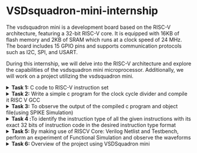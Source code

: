 # VSDsquadron-mini-internship

The vsdsquadron mini is a development board based on the RISC-V architecture, featuring a 32-bit RISC-V core. It is equipped with 16KB of flash memory and 2KB of SRAM which runs at a clock speed of 24 MHz. The board includes 15 GPIO pins and supports communication protocols such as I2C, SPI, and USART.

During this internship, we will delve into the RISC-V architecture and explore the capabilities of the vsdsquadron mini microprocessor. Additionally, we will work on a project utilizing the vsdsquadron mini.

<details>
  <summary><b>Task 1:</b> C code to RISC-V instruction set</summary>

  Write a c program to count the sum from 1 to n. To do so install leafpad by using the command  
  `leafpad sum1ton.c &`   
  Create a file sum1ton.c then write a c program and save it.  
  ![Screenshot (184)](https://github.com/akshaynet27/VSDSquadron-Mini-research-internship/assets/173434697/d776d243-febb-4807-a8a3-dee49d9ed1d1)

  Compile the c program and verify the results using the following commands  
  `gcc sum1ton.c`  
  `./a.out`  
  ![image](https://github.com/akshaynet27/VSDSquadron-Mini-research-internship/assets/173434697/835864ee-a9bb-4c77-81f7-f045e8bf7de2)

  ### RISC V
  To get the RISC V instruction type from C program  
  `riscv64-unknown-elf-gcc -O1 -mabi=lp64 -march=rv64i -o sum1ton.o sum1ton.c`  
  To view the output we use the command  
  `riscv64-unknown-elf-objdump -d sum2n.o | less`
  ![Screenshot (186)](https://github.com/akshaynet27/VSDSquadron-Mini-research-internship/assets/173434697/ddf069c9-8df3-4407-adda-982df3f4d0c8)

  This opens the output in the less editor, facilitating easier navigation. To locate the main function, we search for the keyword "main" using ?main. By employing a hexadecimal calculator, we can count the number of instructions executed in the main block by subtracting the address numbers displayed on the left. In this case, the main block contains 15 lines of instructions.

  Now we can use `-Ofast` instead of `-O1` and notice the difference between them.  
  `riscv64-unknown-elf-gcc -Ofast -mabi=lp64 -march=rv64i -o sum1ton.o sum1ton.c`  
  ![Screenshot (187)](https://github.com/akshaynet27/VSDSquadron-Mini-research-internship/assets/173434697/97d6c1f8-a395-4f59-9ab6-c0ebf6308b5e)
  We can notice that for `-Ofast` the instruction is reduced to 12 lines rather than 15 lines  

</details>

<details>
  <summary><b>Task 2:</b> Write a simple c program for the clock cycle divider and compile it RISC V GCC</summary>

  The c program for Clock cycle divider is as follows  
  ![Screenshot (193)](https://github.com/akshaynet27/VSDSquadron-Mini-research-internship/assets/173434697/d90c081f-359b-414b-acbc-a516516a0e3d)

  ### Output  
  ![Screenshot (192)](https://github.com/akshaynet27/VSDSquadron-Mini-research-internship/assets/173434697/7495cff9-3037-4ced-a153-1562a6c09871)

  To get the RISC V instruction type from C program  
  `riscv64-unknown-elf-gcc -O1 -mabi=lp64 -march=rv64i -o clockdiv.o clockdiv.c`  
  ![Screenshot (194)](https://github.com/akshaynet27/VSDSquadron-Mini-research-internship/assets/173434697/eed650f3-fbae-40d9-81b1-ab758ba55cf8)

  To view the output we use the command  
  `riscv64-unknown-elf-objdump -d clockdiv.o | less`  
  ![Screenshot (191)](https://github.com/akshaynet27/VSDSquadron-Mini-research-internship/assets/173434697/de09b78c-2511-4717-9dad-2e3e94ba49a5)

</details>

<details>
  <summary><b>Task 3:</b> To observe the output of the compiled c program and object file(using SPIKE Simulation)</summary>

  ### To verify the output of the c program and RISC v instructions  
  The command used to compile and execute c program is  
  `gcc sum1ton.c`  
  `./a.out`  
  ![Screenshot (200)](https://github.com/akshaynet27/VSDSquadron-Mini-research-internship/assets/173434697/fd3ca90f-0ca3-4ebc-90c6-98176e252199)

  The command used to compile and execute object file is  
  `riscv64-unknown-elf-gcc -Ofast -mabi=lp64 -march=rv64i -o clockdiv.o clockdiv.c`  
  `spike pk clockdiv.o`  
  ![Screenshot (201)](https://github.com/akshaynet27/VSDSquadron-Mini-research-internship/assets/173434697/1dd190fb-0b65-45ed-a42c-170ce5169feb)

  ### Debugging
  ![Screenshot (198)](https://github.com/akshaynet27/VSDSquadron-Mini-research-internship/assets/173434697/ed88fca1-9827-4ec7-b599-417d8d170f73)
  The command for debugging is  
  `spike -d pk clockdiv.o`  
  ![Screenshot (199)](https://github.com/akshaynet27/VSDSquadron-Mini-research-internship/assets/173434697/a625a898-7cac-4040-af90-7b22c8859e0f)
  The command `until pc 0 100b0` specifies that the instruction gets executed up to 100b0 address  
  To know the status of the register we can use `reg 0 register_name` for example `reg 0 a0` shows us what is present in the a0 register

</details>

<details>
  <summary><b>Task 4 :</b>To identify the instruction type of all the given instructions with its exact 32 bits of instruction code in the desired instruction type format</summary>

## Introduction
This report provides a detailed analysis of various RISC-V instructions. Each instruction is classified into its respective type (R, I, S, B) and its exact 32-bit binary encoding is provided.
### Instruction Formats in RISC-V

The instruction format of a processor defines how machine language instructions are structured and organized for execution. These instructions consist of bits (0s and 1s), each carrying information about data locations and operations. RISC-V has six instruction formats:

1. **R-format**
2. **I-format**
3. **S-format**
4. **B-format**
5. **U-format**
6. **J-format**

Let's delve into each instruction format with examples.

#### 1. R-type Instruction
In RV32, each instruction is 32 bits long. The "R" in R-type stands for "register," indicating that these instructions operate on registers, not memory locations. R-type instructions perform various arithmetic and logical operations. The 32-bit instruction is divided into six fields:

- **Opcode (7 bits):** Identifies the type of instruction format.
- **rd (5 bits):** Destination Register, stores the result of the operation.
- **func3 (3 bits):** Specifies the type of arithmetic or logical operation.
- **rs1 (5 bits):** Source Register 1, holds data for the operation.
- **rs2 (5 bits):** Source Register 2, holds additional data for the operation.
- **func7 (7 bits):** Further specifies the operation.

#### 2. I-type Instruction
In RV32, each instruction is 32 bits long. The "I" in I-type stands for "immediate," meaning these instructions use registers and an immediate value. I-type instructions are used for immediate and load operations. The 32-bit instruction is divided into five fields:

- **Opcode (7 bits):** Identifies the type of instruction format.
- **rd (5 bits):** Destination Register, stores the result of the operation.
- **func3 (3 bits):** Specifies the type of arithmetic or logical operation.
- **rs1 (5 bits):** Source Register, holds data for the operation.
- **Immediate (12 bits):** Signed immediate value, replacing the rs2 and func7 fields from R-type.

#### 3. S-type Instruction
In RV32, each instruction is 32 bits long. The "S" in S-type stands for "store," indicating these instructions store register values into memory. S-type instructions are used for store operations. The 32-bit instruction is divided into six fields:

- **Opcode (7 bits):** Identifies the type of instruction format.
- **Immediate (12 bits):** Signed immediate value, split into imm[11:5] and imm[4:0].
- **rs1 (5 bits):** Source Register 1, holds the value to be stored.
- **rs2 (5 bits):** Source Register 2, used in address calculation.
- **func3 (3 bits):** Specifies the width and type of the store operation.

#### 4. B-type Instruction
In RV32, each instruction is 32 bits long. The "B" in B-type stands for "branch," indicating these instructions are used for conditional branching. The 32-bit instruction is divided into eight fields:

- **Opcode (7 bits):** Identifies the type of instruction format.
- **Immediate (12 bits):** Signed immediate value, split across imm[12], imm[10:5], imm[4:1], and imm[11].
- **rs1 (5 bits):** Source Register 1, involved in the condition check.
- **rs2 (5 bits):** Source Register 2, involved in the condition check.
- **func3 (3 bits):** Specifies the branch condition.

If the condition is true, the Program Counter (PC) is updated by adding the immediate value. If false, the PC moves to the next instruction (PC + 4 bytes). Instructions are word-aligned (address in multiples of 4 bytes).

#### 5. U-type Instruction
In RV32, each instruction is 32 bits long. The "U" in U-type stands for "upper immediate," meaning these instructions transfer immediate data to the destination register. The 32-bit instruction is divided into three fields:

- **Opcode (7 bits):** Identifies the type of instruction format.
- **rd (5 bits):** Destination Register.
- **Immediate (20 bits):** Upper immediate value, used in LUI and AUIPC instructions.

For example, the instruction `lui x15, 0x13579` writes the immediate value 0x13579 to the upper 20 bits of the rd register (x15), resulting in `x15 = 0x13579000`.

#### 6. J-type Instruction
In RV32, each instruction is 32 bits long. The "J" in J-type stands for "jump," indicating these instructions implement jump operations. The 32-bit instruction is divided into six fields:

- **Opcode (7 bits):** Identifies the type of instruction format.
- **rd (5 bits):** Destination Register.
- **Immediate (20 bits):** Signed immediate value, divided into four fields.

J-type instructions, such as JAL, are used to jump to a specified memory location, often for implementing loops.

## Instruction Formats
- **R-Type**: Used for register-register operations.
- **I-Type**: Used for immediate values and load instructions.
- **S-Type**: Used for store instructions.
- **B-Type**: Used for branch instructions.

## Detailed Instruction Analysis

### R-Type Instructions
| Instruction | Opcode | Funct3 | Funct7 | Binary Encoding |
|-------------|--------|--------|--------|-----------------|
| ADD r1, r2, r3 | 0110011 | 000 | 0000000 | 0000000 00011 00010 000 00001 0110011 |
| SUB r3, r1, r2 | 0110011 | 000 | 0100000 | 0100000 00010 00001 000 00011 0110011 |
| AND r2, r1, r3 | 0110011 | 111 | 0000000 | 0000000 00011 00001 111 00010 0110011 |
| OR r8, r2, r5 | 0110011 | 110 | 0000000 | 0000000 00101 00010 110 01000 0110011 |
| XOR r8, r1, r4 | 0110011 | 100 | 0000000 | 0000000 00100 00001 100 01000 0110011 |
| SLT r10, r2, r4 | 0110011 | 010 | 0000000 | 0000000 00100 00010 010 01010 0110011 |
| SRL r16, r11, r2 | 0110011 | 101 | 0000000 | 0000000 00010 01011 101 10000 0110011 |
| SLL r15, r11, r2 | 0110011 | 001 | 0000000 | 0000000 00010 01011 001 01111 0110011 |

### I-Type Instructions
| Instruction | Opcode | Funct3 | Immediate | Binary Encoding |
|-------------|--------|--------|-----------|-----------------|
| ADDI r12, r3, 5 | 0010011 | 000 | 000000000101 | 000000000101 00011 000 01100 0010011 |
| LW r13, r11, 2 | 0000011 | 010 | 000000000010 | 000000000010 01011 010 01101 0000011 |

### S-Type Instructions
| Instruction | Opcode | Funct3 | Immediate | Binary Encoding |
|-------------|--------|--------|-----------|-----------------|
| SW r3, r1, 4 | 0100011 | 010 | 000000000100 | 0000000 00011 00001 010 00010 0100011 |

### B-Type Instructions
| Instruction | Opcode | Funct3 | Immediate | Binary Encoding |
|-------------|--------|--------|-----------|-----------------|
| BNE r0, r1, 20 | 1100011 | 001 | 000000001010 | 0000000 00001 00000 001 00101 1100011 |
| BEQ r0, r0, 15 | 1100011 | 000 | 000000000111 | 0000000 00000 00000 000 00111 1100011 |

## Summary
This  provides a clear analysis of the given RISC-V instructions. Each instruction is categorized by type and detailed with its binary encoding.
</details>

<details>
  <summary><b>Task 5: </b>By making use of RISCV Core: Verilog Netlist and Testbench, perform an experiment of Functional Simulation and observe the waveforms  </summary>
  
  > **NOTE:** Please note that the design of the RISCV architecture and the creation of its testbench are not part of this Research Internship. Instead, we will utilize the existing Verilog code and testbench for the RISCV that have already been developed. You can find these resources in the GitHub repository named iiitb_rv32i.

## About IVERILOG and GTKWave

Icarus Verilog is an implementation of the Verilog hardware description language. GTKWave is a comprehensive wave viewer based on GTK+ v1.2 for Unix and Win32. It can read AET files generated by the Verilog Structural Compiler, as well as standard Verilog VCD/EVCD files, and allows for their viewing.

## Commands to install iverilog and GTKWave
```
sudo apt update  
sudo apt install iverilog gtkwave
```  

<img width="905" alt="image" src="https://github.com/akshaynet27/VSDSquadron-Mini-research-internship/assets/173434697/619cbe0a-6947-4c7e-ad7f-ece429183456">

### Steps to Perform Functional Simulation of RISC-V

1.Create a new directory with your name using the following command:  
`mkdir <your_name>`

 2.Next, create two files with these commands:  
 `touch aksh27_rv32i.v`  
 `touch aksh27_rv32i_tb.v`  

 3.Copy the code from the reference GitHub repository and paste it into your Verilog and testbench files.

 4.To run and simulate the Verilog code, use this command:  
`iverilog -o aksh27_rv32i aksh27_rv32i.v aksh27_rv32i_tb.v`  
 `./aksh27_rv32i`  
 
 5.To view the simulation waveform in GTKWave, use the following command:  
 `gtkwave aksh27_rv32i.vcd`  

 ## Analysing the Output Waveform of various instructions  

 `1:ADD`  
 ![Screenshot (219)](https://github.com/akshaynet27/VSDSquadron-Mini-research-internship/assets/173434697/b41ea12c-8c4a-4655-b151-4b3179f18eeb)

 `2.SUB`  
 ![Screenshot (220)](https://github.com/akshaynet27/VSDSquadron-Mini-research-internship/assets/173434697/91ac8b02-55e4-4705-a102-ec1e1764be67)

`3.AND`  
![Screenshot (221)](https://github.com/akshaynet27/VSDSquadron-Mini-research-internship/assets/173434697/876725cd-2386-4cb9-bf9c-c9607433e924)

`4.OR`
![Screenshot (222)](https://github.com/akshaynet27/VSDSquadron-Mini-research-internship/assets/173434697/488f8fb6-44ab-4203-80ac-b594e092b2f6)

`5.XOR`
![Screenshot (223)](https://github.com/akshaynet27/VSDSquadron-Mini-research-internship/assets/173434697/513c6330-7dfc-474b-8923-e8bfac011618)

 `6.SLT`  
 ![Screenshot (224)](https://github.com/akshaynet27/VSDSquadron-Mini-research-internship/assets/173434697/b2910438-c836-4454-bc24-f9965ab82fbb)

</details>
  
<details>
  <summary><b>Task 6: </b>Overview of the project using VSDSquadron mini</summary>
  
## Mini Weather Station

### Overview

The Mini Weather Station is a simple and cost-effective project that integrates sensors to measure temperature, humidity, and atmospheric pressure. The data collected from the sensors is displayed on a 16x2 LCD screen. This project is ideal for beginners in electronics and programming, providing hands-on experience with sensor interfacing and data visualization.

### Components Required

- **CH32V003F4U6 Board**
  - The microcontroller board that will serve as the brain of the weather station.

- **DHT11 Sensor**
  - Used for measuring temperature and humidity.

- **BMP180 Sensor**
  - Used for measuring atmospheric pressure.

- **16x2 LCD Screen**
  - Display module for showing the collected data. Can be either I2C or parallel interface.

- **Breadboard**
  - For assembling the circuit without soldering.

- **Jumper Wires**
  - For making electrical connections between components.

- **10kΩ Potentiometer**
  - Used for adjusting the contrast of the LCD if using a parallel interface.

- **Power Supply**
  - To power the entire circuit, such as a USB cable or battery pack.

## Circuit Diagram

(To be added)

## Code

(To be added)



  
